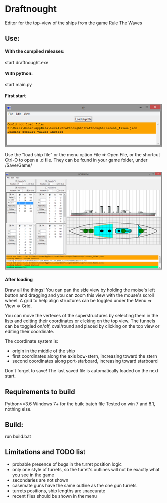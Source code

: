 # Draftnought
Editor for the top-view of the ships from the game Rule The Waves

## Use:
#### With the compiled releases:
start draftnought.exe

#### With python:
start main.py

#### First start
  ![first start](start.png)

  Use the "load ship file" or the menu option File => Open File, or the shortcut Ctrl-O to open a .<xy>d file.
  They can be found in your game folder, under /Save/Game<x>/
  
  ![after first load](screenshot.png)
  
#### After loading
  
  Draw all the things! You can pan the side view by holding the moise's left button and dragging and you can zoom this view with the mouse's scroll wheel. A grid to help align structures can be toggled under the Menu => View => Grid.
  
  You can move the vertexes of the superstructures by selecting them in the lists and editing their coordinates or clicking on the top view.
  The funnels can be toggled on/off, oval/round and placed by clicking on the top view or editing their coordinate.
  
  The coordinate system is:
  - origin in the middle of the ship
  - first coordinates along the axis bow-stern, increasing toward the stern
  - second coordinates along port-starboard, increasing toward starboard
  
  Don't forget to save! The last saved file is automatically loaded on the next start.

## Requirements to build
  Python>=3.6
  Windows 7+ for the build batch file
  Tested on win 7 and 8.1, nothing else.

## Build:
run build.bat

## Limitations and TODO list
  - probable presence of bugs in the turret position logic
  - only one style of turrets, so the turret's outlines will not be exactly what you see in the game
  - secondaries are not shown
  - casemate guns have the same outline as the one gun turrets
  - turrets positions, ship lengths are unaccurate
  - recent files should be shown in the menu
